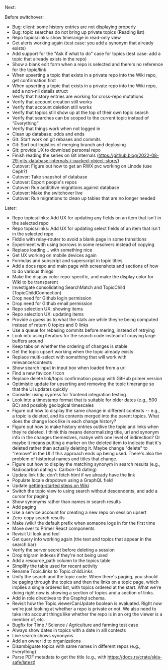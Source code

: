 Next:

Before switchover:
* Bug: client: some history entries are not displaying properly
* Bug: topic searches do not bring up private topics (Reading list)
* Repo topics/links: show timerange in read-only view
* Get alerts working again (test case: you add a synonym that already exists)
* Add support for the "Ask if what to do" case for topics (test case: add a topic that already exists in the repo)
* Show a blank edit form when a repo is selected and there's no reference for the topic/link
* When upserting a topic that exists in a private repo into the Wiki repo, get confirmation first
* When upserting a topic that exists in a private repo into the Wiki repo, add a non-nil details struct
* Verify that history entries are working for cross-repo mutations
* Verify that account creation still works
* Verify that account deletion still works
* Verify that topics still show up at the top of their own topic search
* Verify that searches can be scoped to the current topic instead of "Everything"
* Verify that things work when not logged in
* Clean up database: odds and ends
* Git: Start work on git rebases and commits
* Git: Sort out logistics of merging branch and deploying
* Git: provide UX to download personal repo
* Finish reading the series on Git internals (https://github.blog/2022-08-29-gits-database-internals-i-packed-object-store/)
* Cutover: Figure out how to get an RWX pvc working on Linode (use Ceph?)
* Cutover: Take snapshot of database
* Cutover: Export people's repos
* Cutover: Run addititive migrations against database
* Cutover: Make the switchover live
* Cutover: Run migrations to clean up tables that are no longer needed


Later:
* Repo topics/links: Add UX for updating any fields on an item that isn't in the selected repo
* Repo topics/links: Add UX for updating select fields of an item that isn't in the selected repo
* Fiddle with relay-router to avoid a blank page in some transitions
* Experiment with using borrows in some resolvers instead of copying
* Replace <Suspense>loading...</Suspense> with something nice
* Get UX working on mobile devices again
* Formulas and subscript and superscript in topic titles
* Add a docs repo and main page with screenshots and sections of how to do various things
* Make the display color repo-specific, and make the display color for Wiki to be transparent
* Investigate consolidating SearchMatch and TopicChild (TopicChildConnection)
* Drop need for Github login permission
* Drop need for Github email permission
* Repo selection UX: showing items
* Repo selection UX: updating items
* Provide a guess as to what the stats are while they're being computed instead of return 0 topics and 0 links
* Use a queue for rebasing commits before mering, instead of retrying
* Look into using iterators for the search code instead of copying large buffers around
* Keep tabs on whether the ordering of changes is stable
* Get the topic upsert working when the topic already exists
* Replace multi-select with something that will work with relevance/contexts
* Show search input in input box when loaded from a url
* Find a new favicon / icon
* Replace delete link/topic confirmation popup with GitHub primer version
* Optimistic update for upserting and removing the topic timerange so that the UI updates quickly
* Consider using cypress for frontend integration testing
* Look into a timestamp format that is suitable for older dates (e.g., 500 BC) and possibly geological timescales
* Figure out how to display the same change in different contexts -- e.g., a topic is deleted, and its contents merged into the parent topics.  What does the change look like in each change history?
* Figure out how to make history entries outlive the topic and links when they're deleted.  I think this means denormalizing title, url and synonym info in the changes themeslves, mabye with one level of indirection? Or maybe it means putting a marker on the deleted item to indicate that it's deleted rather than actually deleting it.  Maybe change "delete" to "remove" in the UI if this approach ends up being used.  There's also the problem of historical names and titles that change.
* Figure out how to display the matching synonym in search results (e.g., Radiocarbon dating v. Carbon-14 dating)
* Update link title, don't fetch html if we already have the link
* Populate locale dropdown using a GraphQL field
* Update [getting-started steps on Wiki](https://github.com/emwalker/digraph/wiki/Getting-started-with-development)
* Switch the topic view to using search without descendents, and add a cursor for paging
* Show synonyms rather than names in search results
* Add paging
* Use a service account for creating a new repo on session upsert
* Zero-copy search results
* Make /wiki/ the default prefix when someone logs in for the first time
* Move over to Primer React components
* Revisit UI look and feel
* Get query info working again (the text and topics that appear in the search bar)
* Verify the server secret before deleting a session
* Drop trigram indexes if they're not being used
* Add a resource_path column to the topics table
* Simplify the table used for recent activity
* Rename Topic.links to Topic.childLinks
* Unify the search and the topic code.  When there's paging, you should be paging through the topics and then the links on a topic page, which implies a single ordered list, with topics ordered at the start.  What we're doing right now is showing a section of topics and a section of links.
* Add in role directives to the Graphql schema.
* Revisit how the Topic.viewerCanUpdate boolean is evaluated.  Right now we're just looking at whether a repo is private or not.  We also need to take into account things like whether the repo is in an org the viewer is a member of, etc.
* Bugfix for Time / Science / Agriculture and farming test case
* Always show dates in topics with a date in alll contexts
* Live search shows synonyms
* Add an owner id to organizations
* Disambiguate topics with same names in different repos (e.g., Everything)
* Parse PDF metadata to get the title (e.g., with https://docs.rs/crate/skia-safe/latest)
